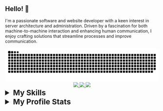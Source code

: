 <!--<img align="right" src="https://visitor-badge.laobi.icu/badge?page_id=pnwarner.pnwarner" />-->

## Hello! 👋
I'm a passionate software and website developer with a keen interest in server architecture and administration. Driven by a fascination for both machine-to-machine interaction and enhancing human communication, I enjoy crafting solutions that streamline processes and improve communication.
 <div align="center">
    <!--
    <img alt="snake eating my contributions" src="https://raw.githubusercontent.com/pnwarner/pnwarner/output/github-contribution-grid-snake.gif" />
    -->
    <picture>
      <source media="(prefers-color-scheme: dark)" srcset="https://raw.githubusercontent.com/pnwarner/pnwarner/output/github-contribution-grid-snake-dark.svg" />
      <source media="(prefers-color-scheme: light)" srcset="https://raw.githubusercontent.com/pnwarner/pnwarner/output/github-contribution-grid-snake.svg" />
      <img alt="github-snake" src="https://raw.githubusercontent.com/pnwarner/pnwarner/output/github-contribution-grid-snake.svg" />
    </picture>
  </div>

<div align="center"> 
  <a href="mailto:patrick.warner@paradoxresearch.net">
    <img src="https://img.shields.io/badge/Email-Me-geen?style=for-the-badge&logo=zoho" />
  </a>
  <a href="https://www.linkedin.com/in/patrick-warner-4452292b3/" target="_blank">
    <img src="https://img.shields.io/badge/LinkedIn-0077B5?style=for-the-badge&logo=linkedin&logoColor=white" target="_blank" />
  </a>
  <a href="https://pnwarner.github.io" target="_blank">
     <img src="https://img.shields.io/badge/github-page-green?style=for-the-badge&logo=github&logoColor=white" target="_blank" />
  </a>
</div>
<details>
  <summary style="font-weight: bold; font-size: 1.75em">My Skills</summary>
  <div align="center">
      <table border="0" style="border-collapse: collapse;">
          <tr>
              <th style="border: 1px solid #ddd; padding: 10px; background-color: #f5f5f5;">Core Languages</th>
              <td style="border: 1px solid #ddd; padding: 10px;">
                <span style="display: inline-block; text-align: center;">
                  <img id="bash-icon" src="https://skillicons.dev/icons?i=bash" alt="Bash programming language" title="Bash">
                  <br />
                  <small>Bash</small>
                </span>
                <span style="display: inline-block; text-align: center;">
                  <img id="c-icon" src="https://skillicons.dev/icons?i=c" alt="C programming language" title="C">
                  <br />
                  <small>C</small>
                </span>
                <span style="display: inline-block; text-align: center;">  
                  <img id="cpp-icon" src="https://skillicons.dev/icons?i=cpp" alt="C++ programming language" title="C++">
                  <br />
                  <small>C++</small>
                </span>
                <span style="display: inline-block; text-align: center;">  
                  <img id="css-icon" src="https://skillicons.dev/icons?i=css" alt="CSS styling language" title="CSS">
                  <br />
                  <small>CSS</small>
                </span>  
                <span style="display: inline-block; text-align: center;">
                  <img id="html-icon" src="https://skillicons.dev/icons?i=html" alt="HTML structure language" title="HTML">
                  <br />
                  <small>HTML</small>
                </span>
                <span style="display: inline-block; text-align: center;">
                  <img id="java-icon" src="https://skillicons.dev/icons?i=java" alt="Java programming language" title="Java">
                  <br />
                  <small>Java</small>
                </span>
                <span style="display: inline-block; text-align: center;">
                  <img id="js-icon" src="https://skillicons.dev/icons?i=js" alt="JavaScript programming language" title="JavaScript">
                  <br />
                  <small>JavaScript</small>
                </span>
                <span style="display: inline-block; text-align: center;">
                  <img id="md-icon" src="https://skillicons.dev/icons?i=md" alt="Markdown formatting language" title="Markdown">
                  <br />
                  <small>Markdown</small>
                </span>
                <span style="display: inline-block; text-align: center;">
                  <img id="php-icon" src="https://skillicons.dev/icons?i=php" alt="PHP programming language" title="PHP">
                  <br />
                  <small>PHP</small>
                </span>
                <span style="display: inline-block; text-align: center;">
                  <img id="py-icon" src="https://skillicons.dev/icons?i=py" alt="Python programming language" title="Python">
                  <br />
                  <small>Python</small>
                </span>
                <span style="display: inline-block; text-align: center;">
                  <img id="regex-icon" src="https://skillicons.dev/icons?i=regex" alt="Regular expressions" title="Regex">
                  <br />
                  <small>Regex</small>
                </span>
                <span style="display: inline-block; text-align: center;">
                  <img id="ruby-icon" src="https://skillicons.dev/icons?i=ruby" alt="Ruby programming language" title="Ruby">
                  <br />
                  <small>Ruby</small>
                </span>
              </td>
          </tr>
          <tr>
              <th style="border: 1px solid #ddd; padding: 10px; background-color: #e0e0e0;">Web Technologies</th>
              <td style="border: 1px solid #ddd; padding: 10px;">
                <span style="display: inline-block; text-align: center;">
                  <img id="htmx-icon" src="https://skillicons.dev/icons?i=htmx" alt="HTMX web framework" title="HTMX">
                  <br />
                  <small>HTMX</small>
                </span>
                <span style="display: inline-block; text-align: center;">
                  <img id="sass-icon" src="https://skillicons.dev/icons?i=sass" alt="Sass preprocessor" title="Sass">
                  <br />
                  <small>Sass</small>
                </span>
                <span style="display: inline-block; text-align: center;">
                  <img id="nodejs-icon" src="https://skillicons.dev/icons?i=nodejs" alt="Node.js runtime environment" title="Node.js">
                  <br />
                  <small>Node.js</small>
                </span>
                <span style="display: inline-block; text-align: center;">
                  <img id="express-icon" src="https://skillicons.dev/icons?i=express" alt="Express.js web framework" title="Express.js">
                  <br />
                  <small>Express.js</small>
                </span>
                <span style="display: inline-block; text-align: center;">
                  <img id="babel-icon" src="https://skillicons.dev/icons?i=babel" alt="Babel JavaScript compiler" title="Babel">
                  <br />
                  <small>Babel</small>
                </span>
                <span style="display: inline-block; text-align: center;">
                  <img id="d3-icon" src="https://skillicons.dev/icons?i=d3" alt="D3.js data visualization library" title="D3.js">
                  <br />
                  <small>D3.js</small>
                </span>
                <span style="display: inline-block; text-align: center;">
                  <img id="jquery-icon" src="https://skillicons.dev/icons?i=jquery" alt="jQuery JavaScript library" title="jQuery">
                  <br />
                  <small>JQuery</small>
                </span>
                <span style="display: inline-block; text-align: center;">
                  <img id="npm-icon" src="https://skillicons.dev/icons?i=npm" alt="npm package manager" title="npm">
                  <br />
                  <small>npm</small>
                </span>
                <span style="display: inline-block; text-align: center;">
                  <img id="react-icon" src="https://skillicons.dev/icons?i=react" alt="React JavaScript library" title="React">
                  <br />
                  <small>React</small>
                </span>
                <span style="display: inline-block; text-align: center;">
                  <img id="redux-icon" src="https://skillicons.dev/icons?i=redux" alt="Redux state management library" title="Redux">
                  <br />
                  <small>Redux</small>
                </span>
                <span style="display: inline-block; text-align: center;">
                  <img id="rails-icon" src="https://skillicons.dev/icons?i=rails" alt="Ruby on Rails web framework" title="Rails">
                  <br />
                  <small>Rails</small>
                </span>
                <span style="display: inline-block; text-align: center;">
                  <img id="selenium-icon" src="https://skillicons.dev/icons?i=selenium" alt="Selenium web automation tool" title="Selenium">
                  <br />
                  <small>Selenium</small>
                </span>
                <span style="display: inline-block; text-align: center;">
                  <img id="wordpress-icon" src="https://skillicons.dev/icons?i=wordpress" alt="WordPress content management system" title="WordPress">
                  <br />
                  <small>Wordpress</small>
                </span>
              </td>
          </tr>
          <tr>
              <th style="border: 1px solid #ddd; padding: 10px; background-color: #f5f5f5;">Data Management</th>
              <td style="border: 1px solid #ddd; padding: 10px;">
                <span style="display: inline-block; text-align: center;">
                  <img id="mysql-icon" src="https://skillicons.dev/icons?i=mysql" alt="MySQL database" title="MySQL">
                  <br />
                  <small>MySQL</small>
                </span>
                <span style="display: inline-block; text-align: center;">
                  <img id="mongodb-icon" src="https://skillicons.dev/icons?i=mongodb" alt="MongoDB database" title="MongoDB">
                  <br />
                  <small>MongoDB</small>
                </span>
                <span style="display: inline-block; text-align: center;">
                  <img id="postgres-icon" src="https://skillicons.dev/icons?i=postgres" alt="PostgreSQL database" title="PostgreSQL">
                  <br />
                  <small>PostgreSQL</small>
                </span>
                <span style="display: inline-block; text-align: center;">
                  <img id="sqlite-icon" src="https://skillicons.dev/icons?i=sqlite" alt="SQLite database" title="SQLite">
                  <br />
                  <small>SQLite</small>
                </span>
              </td>
          </tr>
          <tr>
              <th style="border: 1px solid #ddd; padding: 10px; background-color: #e0e0e0;">Toolchain</th>
              <td style="border: 1px solid #ddd; padding: 10px;">
                <span style="display: inline-block; text-align: center;">
                  <img id="git-icon" src="https://skillicons.dev/icons?i=git" alt="Git version control" title="Git">
                  <br />
                  <small>Git</small>
                </span>
                <span style="display: inline-block; text-align: center;">
                  <img id="github-icon" src="https://skillicons.dev/icons?i=github" alt="GitHub code hosting platform" title="GitHub">
                  <br />
                  <small>GitHub</small>
                </span>
                <span style="display: inline-block; text-align: center;">
                  <img id="neovim-icon" src="https://skillicons.dev/icons?i=neovim" alt="Neovim text editor" title="Neovim">
                  <br />
                  <small>Neovim</small>
                </span>
                <span style="display: inline-block; text-align: center;">
                  <img id="vscode-icon" src="https://skillicons.dev/icons?i=vscode" alt="Visual Studio Code text editor" title="Visual Studio Code">
                  <br />
                  <small>VSCode</small>
                </span>
                <span style="display: inline-block; text-align: center;">
                  <img id="visualstudio-icon" src="https://skillicons.dev/icons?i=visualstudio" alt="Visual Studio IDE" title="Visual Studio">
                  <br />
                  <small>Visual Studio</small>
                </span>
                <span style="display: inline-block; text-align: center;">
                  <img id="vim-icon" src="https://skillicons.dev/icons?i=vim" alt="Vim text editor" title="Vim">
                  <br />
                  <small>Vim</small>
                </span>
              </td>
          </tr>
          <tr>
              <th style="border: 1px solid #ddd; padding: 10px; background-color: #f5f5f5;">Platform and Systems</th>
              <td style="border: 1px solid #ddd; padding: 10px;">
                <span style="display: inline-block; text-align: center;">
                  <img id="arduino-icon" src="https://skillicons.dev/icons?i=arduino" alt="Arduino microcontroller" title="Arduino">
                  <br />
                  <small>Arduino</small>
                </span>
                <span style="display: inline-block; text-align: center;">
                  <img id="debian-icon" src="https://skillicons.dev/icons?i=debian" alt="Debian operating system" title="Debian">
                  <br />
                  <small>Debian</small>
                </span>
                <span style="display: inline-block; text-align: center;">
                  <img id="kali-icon" src="https://skillicons.dev/icons?i=kali" alt="Kali Linux operating system" title="Kali Linux">
                  <br />
                  <small>Kali Linux</small>
                </span>
                <span style="display: inline-block; text-align: center;">
                  <img id="linux-icon" src="https://skillicons.dev/icons?i=linux" alt="Linux operating system" title="Linux">
                  <br />
                  <small>Linux</small>
                </span>
                <span style="display: inline-block; text-align: center;">
                  <img id="raspberrypi-icon" src="https://skillicons.dev/icons?i=raspberrypi" alt="Raspberry Pi single-board computer" title="Raspberry Pi">
                  <br />
                  <small>Raspberry Pi</small>
                </span>
                <span style="display: inline-block; text-align: center;">
                  <img id="ubuntu-icon" src="https://skillicons.dev/icons?i=ubuntu" alt="Ubuntu operating system" title="Ubuntu">
                  <br />
                  <small>Ubuntu</small>
                </span>
                <span style="display: inline-block; text-align: center;">
                  <img id="windows-icon" src="https://skillicons.dev/icons?i=windows" alt="Windows operating system" title="Windows">
                  <br />
                  <small>Windows</small>
                </span>
              </td>
          </tr>
      </table>
  </div>
</details>

<details>
  <summary style="font-weight: bold; font-size: 1.75em">My Profile Stats</summary>
  <div align="center">
    <img src="https://streak-stats.demolab.com?user=pnwarner&theme=transparent&hide_border=true" />
  </div>
  <div align="center">
    <img align="center" src="https://github-readme-stats.vercel.app/api?username=pnwarner&theme=transparent&hide_border=true" />
  </div>
  <div align="center">
    <img src="https://github-readme-stats.vercel.app/api/top-langs/?username=pnwarner&theme=transparent&hide_border=true" />
  </div>
</details>


